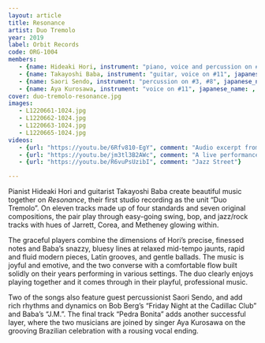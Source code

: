 ```yaml
---
layout: article
title: Resonance
artist: Duo Tremolo
year: 2019
label: Orbit Records
code: ORG-1004
members:
   - {name: Hideaki Hori, instrument: "piano, voice and percussion on #11", japanese_name: 堀秀彰, url: ""}
   - {name: Takayoshi Baba, instrument: "guitar, voice on #11", japanese_name: 馬場孝喜, url: ""}
   - {name: Saori Sendo, instrument: "percussion on #3, #8", japanese_name: 仙道さおり, url: ""}
   - {name: Aya Kurosawa, instrument: "voice on #11", japanese_name: , url: "黒沢綾"}
cover: duo-tremolo-resonance.jpg
images:
   - L1220661-1024.jpg
   - L1220662-1024.jpg
   - L1220663-1024.jpg
   - L1220665-1024.jpg
videos:
   - {url: "https://youtu.be/6Rfv810-EgY", comment: "Audio excerpt from Choro de Tremolo, the second track on this album"}
   - {url: "https://youtu.be/jm3tl3B2AWc", comment: "A live performance of Friday Night at the Ca..."}
   - {url: "https://youtu.be/R6vuPsUzibI", comment: "Jazz Street"}

---
```


Pianist Hideaki Hori and guitarist Takayoshi Baba create beautiful music together on <em>Resonance</em>, their first studio recording as the unit “Duo Tremolo”. On eleven tracks made up of four standards and seven original compositions, the pair play through easy-going swing, bop, and jazz/rock tracks with hues of Jarrett, Corea, and Metheney glowing within.

The graceful players combine the dimensions of Hori’s precise, finessed notes and Baba’s snazzy, bluesy lines at relaxed mid-tempo jaunts, rapid and fluid modern pieces, Latin grooves, and gentle ballads. The music is joyful and emotive, and the two converse with a comfortable flow built solidly on their years performing in various settings. The duo clearly enjoys playing together and it comes through in their playful, professional music.

Two of the songs also feature guest percussionist Saori Sendo, and add rich rhythms and dynamics on Bob Berg’s “Friday Night at the Cadillac Club” and Baba’s “J.M.”. The final track “Pedra Bonita” adds another successful layer, where the two musicians are joined by singer Aya Kurosawa on the grooving Brazilian celebration with a rousing vocal ending.


